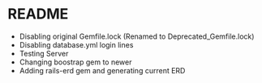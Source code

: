 # README
- Disabling original Gemfile.lock (Renamed to Deprecated_Gemfile.lock)
- Disabling database.yml login lines
- Testing Server
- Changing boostrap gem to newer
- Adding rails-erd gem and generating current ERD
